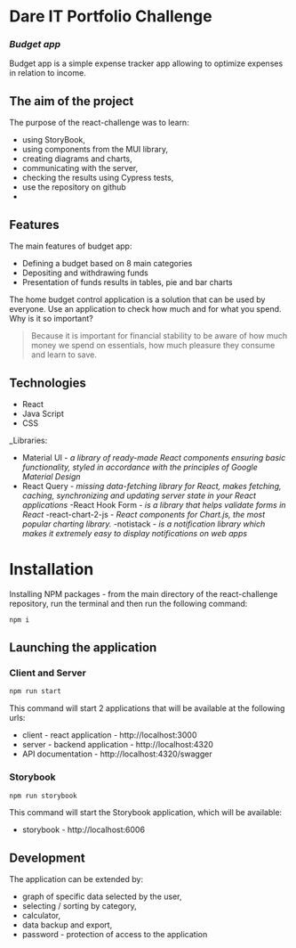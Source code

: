 # Dare IT Portfolio Challenge
### _Budget app_
Budget app is a simple expense tracker app allowing to optimize expenses in relation to income.

## The aim of the project 
The purpose of the react-challenge was to learn:
- using StoryBook,
- using components from the MUI library,
- creating diagrams and charts,
- communicating with the server,
- checking the results using Cypress tests,
- use the repository on github
- 
## Features
The main features of budget app:
- Defining a budget based on 8 main categories
- Depositing and withdrawing funds
- Presentation of funds results in tables, pie and bar charts

The home budget control application is a solution that can be used by everyone. Use an application to check how much and for what you spend. Why is it so important?

> Because it is important for financial stability to
> be aware of how much money we spend on essentials,
> how much pleasure they consume and learn to save.

## Technologies
- React
- Java Script
- CSS

_Libraries:
- Material UI - _a library of ready-made React components ensuring basic functionality, styled in accordance with the principles of Google Material Design_
- React Query - _missing data-fetching library for React, makes fetching, caching, synchronizing and updating server state in your React applications_
-React Hook Form - _is a library that helps validate forms in React_
-react-chart-2-js - _React components for Chart.js, the most popular charting library._
-notistack - _is a notification library which makes it extremely easy to display notifications on web apps_


# Installation
Installing NPM packages - from the main directory of the react-challenge repository, run the terminal and then run the following command:
```sh
npm i
```
## Launching the application

### Client and Server 
```sh
npm run start
```
This command will start 2 applications that will be available at the following urls:
- client - react application - http://localhost:3000
- server - backend application - http://localhost:4320
- API documentation - http://localhost:4320/swagger

### Storybook
```bash
npm run storybook
```
This command will start the Storybook application, which will be available:
- storybook - http://localhost:6006


## Development
The application can be extended by:
- graph of specific data selected by the user,
- selecting / sorting by category,
- calculator,
- data backup and export,
- password - protection of access to the application

